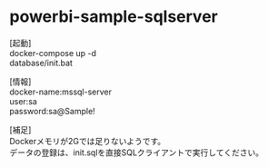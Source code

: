 # powerbi-sample-sqlserver

[起動]  
docker-compose up -d  
database/init.bat  

[情報]  
docker-name:mssql-server  
user:sa  
password:sa@Sample!  

[補足]  
Dockerメモリが2Gでは足りないようです。  
データの登録は、init.sqlを直接SQLクライアントで実行してください。  

